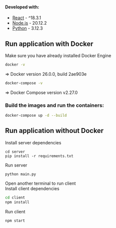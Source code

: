 #### Developed with:

- [React](https://reactjs.org/) - ^18.3.1
- [Node.js](https://nodejs.org/en/) - 20.12.2
- [Python](https://www.python.org/) - 3.12.3

## Run application with Docker
Make sure you have already installed Docker Engine
```bash
docker -v
```
=> Docker version 26.0.0, build 2ae903e
```bash
docker-compose -v
```
=> Docker Compose version v2.27.0


### Build the images and run the containers:
```bash
docker-compose up -d --build
```

## Run application without Docker

Install server dependencies
```
cd server
pip install -r requirements.txt
```

Run server
```
python main.py
```

Open another terminal to run client\
Install client dependencies
```bash
cd client
npm install
```

Run client
```
npm start
```
